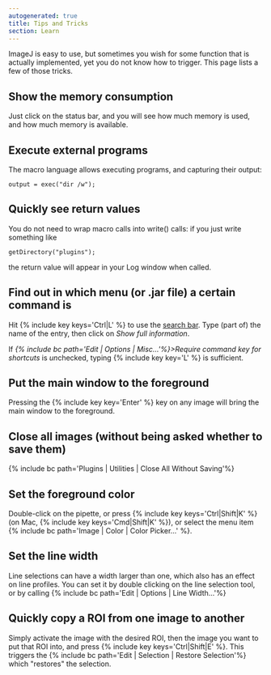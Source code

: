 ```yaml
---
autogenerated: true
title: Tips and Tricks
section: Learn
---
```



ImageJ is easy to use, but sometimes you wish for some function that is actually implemented, yet you do not know how to trigger. This page lists a few of those tricks.

## Show the memory consumption

Just click on the status bar, and you will see how much memory is used, and how much memory is available.

## Execute external programs

The macro language allows executing programs, and capturing their output:

`output = exec("dir /w");`

## Quickly see return values

You do not need to wrap macro calls into write() calls: if you just write something like

`getDirectory("plugins");`

the return value will appear in your Log window when called.

## Find out in which menu (or .jar file) a certain command is

Hit {% include key keys='Ctrl|L' %} to use the [search bar](/learn/getting-started#the-search-bar). Type (part of) the name of the entry, then click on *Show full information*.

If *{% include bc path='Edit | Options | Misc...'%}&gt;Require command key for shortcuts* is *un*checked, typing {% include key key='L' %} is sufficient.

## Put the main window to the foreground

Pressing the {% include key key='Enter' %} key on any image will bring the main window to the foreground.

## Close all images (without being asked whether to save them)

{% include bc path='Plugins | Utilities | Close All Without Saving'%}

## Set the foreground color

Double-click on the pipette, or press {% include key keys='Ctrl|Shift|K' %} (on Mac, {% include key keys='Cmd|Shift|K' %}), or select the menu item {% include bc path='Image | Color | Color Picker...' %}.

## Set the line width

Line selections can have a width larger than one, which also has an effect on line profiles. You can set it by double clicking on the line selection tool, or by calling {% include bc path='Edit | Options | Line Width...'%}

## Quickly copy a ROI from one image to another

Simply activate the image with the desired ROI, then the image you want to put that ROI into, and press {% include key keys='Ctrl|Shift|E' %}. This triggers the {% include bc path='Edit | Selection | Restore Selection'%} which "restores" the selection.
